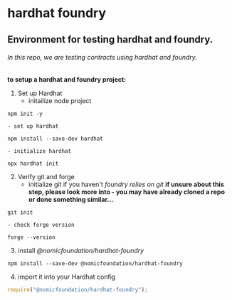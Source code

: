 # hardhat foundry

## Environment for testing hardhat and foundry.

###### In this repo, we are testing contracts using hardhat and foundry.

**to setup a hardhat and foundry project:**
1. Set up Hardhat
    - initailize node project
```shell
npm init -y
```
    - set up hardhat
```shell
npm install --save-dev hardhat
```
    - initialize hardhat
```shell
npx hardhat init
```

2. Verify git and forge
    - initialize git if you haven't
        *foundry relies on git*
        **if unsure about this step, please look more into -  you may have already cloned a repo or done something similar...**

```shell
git init
```
    - check forge version

```shell
forge --version
```

3. install *@nomicfoundation/hardhat-foundry*
```shell
npm install --save-dev @nomicfoundation/hardhat-foundry
```

4. import it into your Hardhat config
```javascript
require("@nomicfoundation/hardhat-foundry");
```